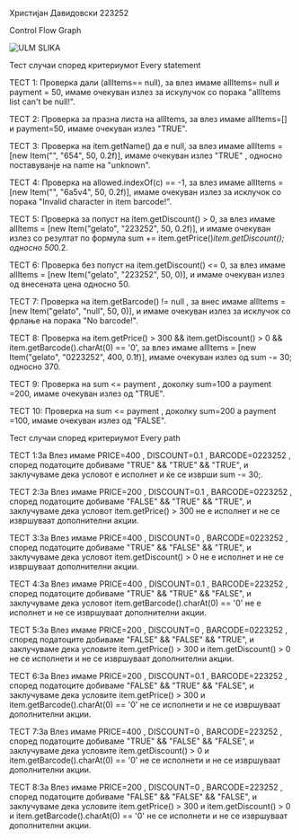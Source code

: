 Христијан Давидовски 223252

Control Flow Graph

![ULM SLIKA](https://github.com/davidoviski/SI_2024_lab2_223252/assets/138602939/8488aa7a-db86-41b6-9ff6-af6d9b6c4a8e)

Тест случаи според критериумот Every statement

ТЕСТ 1: Проверка дали (allItems== null), за влез имаме allItems= null и payment = 50, имаме очекуван излез за искулучок со порака "allItems list can't be null!".

ТЕСТ 2: Проверка за празна листа на allItems, за влез имаме allItems=[] и payment=50, имаме очекуван излез "TRUE".

ТЕСТ 3: Проверка на item.getName() да е null, за влез имаме allItems = [new Item("", "654", 50, 0.2f)], имаме очекуван излез "TRUE" , односно поставуванје на name на "unknown".

ТЕСТ 4: Проверка на allowed.indexOf(c) == -1, за влез имаме allItems = [new Item("", "6a5v4", 50, 0.2f)], имаме очекуван излез за исклучок со порака "Invalid character in item barcode!".

ТЕСТ 5: Проверка за попуст на item.getDiscount() > 0, за влез имаме allItems = [new Item("gelato", "223252", 50, 0.2f)], и имаме очекуван излез со резултат по формула  sum += item.getPrice()*item.getDiscount(); односно 50*0.2.

ТЕСТ 6: Проверка без попуст на item.getDiscount() <= 0, за влез имаме allItems = [new Item("gelato", "223252", 50, 0)], и имаме очекуван излез од внесената цена односно 50.

ТЕСТ 7: Проверка на item.getBarcode() != null , за внес имаме allItems = [new Item("gelato", "null", 50, 0)], и имаме очекуван излез за исклучок со фрлање на порака "No barcode!".

ТЕСТ 8: Проверка на item.getPrice() > 300 && item.getDiscount() > 0 && item.getBarcode().charAt(0) == '0', за влез имаме allItems = [new Item("gelato", "0223252", 400, 0.1f)], имаме очекуван излез од sum -= 30; односно 370.

ТЕСТ 9: Проверка на sum <= payment , доколку sum=100 а payment =200, имаме очекуван излез од "TRUE".

ТЕСТ 10: Проверка на sum <= payment , доколку sum=200 а payment =100, имаме очекуван излез од "FALSE".


Тест случаи според критериумот Every path

ТЕСТ 1:За Влез имаме PRICE=400 , DISCOUNT=0.1 , BARCODE=0223252 , според податоците добиваме "TRUE" && "TRUE" && "TRUE", и заклучуваме дека условот е исполнет и ќе се изврши sum -= 30;.

ТЕСТ 2:За Влез имаме PRICE=200 , DISCOUNT=0.1 , BARCODE=0223252 , според податоците добиваме "FALSE" && "TRUE" && "TRUE", и заклучуваме дека условот  item.getPrice() > 300 не е исполнет и не  се извршуваат дополнителни акции.

ТЕСТ 3:За Влез имаме PRICE=400 , DISCOUNT=0 , BARCODE=0223252 , според податоците добиваме "TRUE" && "FALSE" && "TRUE", и заклучуваме дека условот  item.getDiscount() > 0 не е исполнет и не  се извршуваат дополнителни акции.

ТЕСТ 4:За Влез имаме PRICE=400 , DISCOUNT=0.1 , BARCODE=223252 , според податоците добиваме "TRUE" && "TRUE" && "FALSE", и заклучуваме дека условот   item.getBarcode().charAt(0) == '0' не е исполнет и не  се извршуваат дополнителни акции.

ТЕСТ 5:За Влез имаме PRICE=200 , DISCOUNT=0 , BARCODE=0223252 , според податоците добиваме "FALSE" && "FALSE" && "TRUE", и заклучуваме дека условите  item.getPrice() > 300 и  item.getDiscount() > 0 не се исполнети и не  се извршуваат дополнителни акции.

ТЕСТ 6:За Влез имаме PRICE=200 , DISCOUNT=0.1 , BARCODE=223252 , според податоците добиваме "FALSE" && "TRUE" && "FALSE", и заклучуваме дека условите  item.getPrice() > 300 и  item.getBarcode().charAt(0) == '0' не се исполнети и не  се извршуваат дополнителни акции.

ТЕСТ 7:За Влез имаме PRICE=400 , DISCOUNT=0 , BARCODE=223252 , според податоците добиваме "TRUE" && "FALSE" && "FALSE", и заклучуваме дека условите  item.getDiscount() > 0 и  item.getBarcode().charAt(0) == '0' не се исполнети и не  се извршуваат дополнителни акции.

ТЕСТ 8:За Влез имаме PRICE=200 , DISCOUNT=0 , BARCODE=223252 , според податоците добиваме "FALSE" && "FALSE" && "FALSE", и заклучуваме дека условите item.getPrice() > 300  и item.getDiscount() > 0 и  item.getBarcode().charAt(0) == '0' не се исполнети и не  се извршуваат дополнителни акции.










